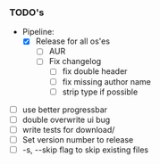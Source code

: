 ### TODO's

- Pipeline:
  - [x] Release for all os'es
    - [ ] AUR
    - [ ] Fix changelog
      - [ ] fix double header
      - [ ] fix missing author name
      - [ ] strip type if possible
- [ ] use better progressbar
- [ ] double overwrite ui bug
- [ ] write tests for download/
- [ ] Set version number to release
- [ ] -s, --skip flag to skip existing files
